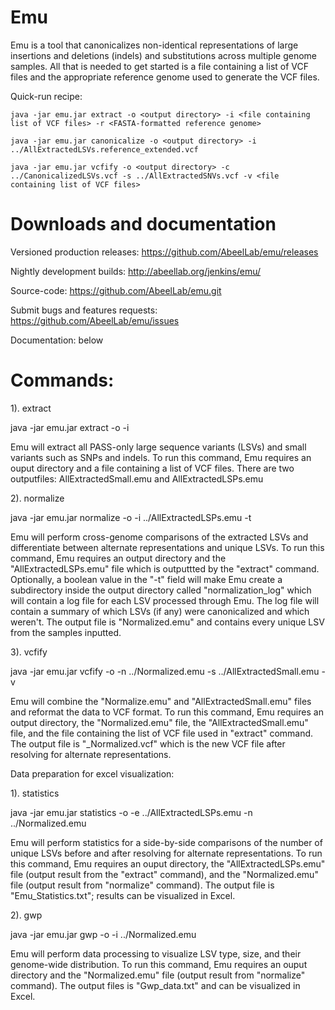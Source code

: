 # Emu
Emu is a tool that canonicalizes non-identical representations of large insertions and deletions (indels) and substitutions across multiple genome samples. All that is needed to get started is a file containing a list of VCF files and the appropriate reference genome used to generate the VCF files.

Quick-run recipe:

  `java -jar emu.jar extract -o <output directory> -i <file containing list of VCF files> -r <FASTA-formatted reference genome>`

  `java -jar emu.jar canonicalize -o <output directory> -i ../AllExtractedLSVs.reference_extended.vcf`

  `java -jar emu.jar vcfify -o <output directory> -c ../CanonicalizedLSVs.vcf -s ../AllExtractedSNVs.vcf -v <file containing list of VCF files>`

# Downloads and documentation

Versioned production releases: https://github.com/AbeelLab/emu/releases

Nightly development builds: http://abeellab.org/jenkins/emu/

Source-code: https://github.com/AbeelLab/emu.git

Submit bugs and features requests: https://github.com/AbeelLab/emu/issues

Documentation: below

# Commands:

1). extract

java -jar emu.jar extract -o <output directory> -i <file containing list of VCF files>

Emu will extract all PASS-only large sequence variants (LSVs) and small variants such as SNPs and indels.
To run this command, Emu requires an ouput directory and a file containing a list of VCF files. There are two outputfiles: AllExtractedSmall.emu and AllExtractedLSPs.emu

2). normalize

java -jar emu.jar normalize -o <output directory> -i ../AllExtractedLSPs.emu -t <boolean value>

Emu will perform cross-genome comparisons of the extracted LSVs and differentiate between alternate representations and unique LSVs.
To run this command, Emu requires an output directory and the "AllExtractedLSPs.emu" file which is outputtted by the "extract" command.
Optionally, a boolean value in the "-t" field will make Emu create a subdirectory inside the output directory called "normalization_log" which will contain a log file for each LSV processed through Emu. The log file will contain a summary of which LSVs (if any) were canonicalized and which weren't. 
The output file is "Normalized.emu" and contains every unique LSV from the samples inputted. 

3). vcfify

java -jar emu.jar vcfify -o <output directory> -n ../Normalized.emu -s ../AllExtractedSmall.emu -v <file containing list of VCF files>

Emu will combine the "Normalize.emu" and "AllExtractedSmall.emu" files and reformat the data to VCF format.
To run this command, Emu requires an output directory, the "Normalized.emu" file, the "AllExtractedSmall.emu" file, and the file containing the list of VCF file used in "extract" command.
The output file is "<sample name>_Normalized.vcf" which is the new VCF file after resolving for alternate representations. 

Data preparation for excel visualization:

1). statistics

java -jar emu.jar statistics -o <output directory> -e ../AllExtractedLSPs.emu -n ../Normalized.emu

Emu will perform statistics for a side-by-side comparisons of the number of unique LSVs before and after resolving for alternate representations.
To run this command, Emu requires an ouput directory, the "AllExtractedLSPs.emu" file (output result from the "extract" command), and the "Normalized.emu" file (output result from "normalize" command). The output file is "Emu_Statistics.txt"; results can be visualized in Excel.

2). gwp

java -jar emu.jar gwp -o <output directory> -i ../Normalized.emu

Emu will perform data processing to visualize LSV type, size, and their genome-wide distribution.
To run this command, Emu requires an ouput directory and the "Normalized.emu" file (output result from "normalize" command).
The output files is "Gwp_data.txt" and can be visualized in Excel. 
